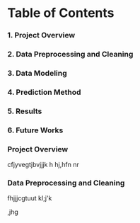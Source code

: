 # Table of Contents

### 1. Project Overview
### 2. Data Preprocessing and Cleaning
### 3. Data Modeling
### 4. Prediction Method
### 5. Results
### 6. Future Works



### Project Overview

cfjyvegtjbvjjjk
h
hj,hfn nr


### Data Preprocessing and Cleaning
fhjjjcgtuut
kl;j'k

,jhg
